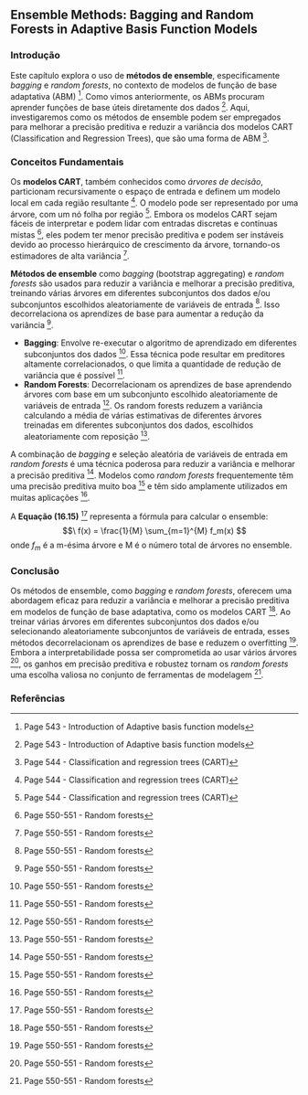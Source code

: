 ## Ensemble Methods: Bagging and Random Forests in Adaptive Basis Function Models

### Introdução
Este capítulo explora o uso de **métodos de ensemble**, especificamente *bagging* e *random forests*, no contexto de modelos de função de base adaptativa (ABM) [^1]. Como vimos anteriormente, os ABMs procuram aprender funções de base úteis diretamente dos dados [^1]. Aqui, investigaremos como os métodos de ensemble podem ser empregados para melhorar a precisão preditiva e reduzir a variância dos modelos CART (Classification and Regression Trees), que são uma forma de ABM [^2].

### Conceitos Fundamentais
Os **modelos CART**, também conhecidos como *árvores de decisão*, particionam recursivamente o espaço de entrada e definem um modelo local em cada região resultante [^2]. O modelo pode ser representado por uma árvore, com um nó folha por região [^2]. Embora os modelos CART sejam fáceis de interpretar e podem lidar com entradas discretas e contínuas mistas [^3], eles podem ter menor precisão preditiva e podem ser instáveis devido ao processo hierárquico de crescimento da árvore, tornando-os estimadores de alta variância [^3].

**Métodos de ensemble** como *bagging* (bootstrap aggregating) e *random forests* são usados para reduzir a variância e melhorar a precisão preditiva, treinando várias árvores em diferentes subconjuntos dos dados e/ou subconjuntos escolhidos aleatoriamente de variáveis de entrada [^3]. Isso decorrelaciona os aprendizes de base para aumentar a redução da variância [^3].

*   **Bagging**: Envolve re-executar o algoritmo de aprendizado em diferentes subconjuntos dos dados [^3]. Essa técnica pode resultar em preditores altamente correlacionados, o que limita a quantidade de redução de variância que é possível [^3].
*   **Random Forests**: Decorrelacionam os aprendizes de base aprendendo árvores com base em um subconjunto escolhido aleatoriamente de variáveis de entrada [^3]. Os random forests reduzem a variância calculando a média de várias estimativas de diferentes árvores treinadas em diferentes subconjuntos dos dados, escolhidos aleatoriamente com reposição [^3].

A combinação de *bagging* e seleção aleatória de variáveis de entrada em *random forests* é uma técnica poderosa para reduzir a variância e melhorar a precisão preditiva [^3]. Modelos como *random forests* frequentemente têm uma precisão preditiva muito boa [^3] e têm sido amplamente utilizados em muitas aplicações [^3].

A **Equação (16.15)** [^3] representa a fórmula para calcular o ensemble:
$$\
f(x) = \frac{1}{M} \sum_{m=1}^{M} f_m(x)
$$
onde $f_m$ é a m-ésima árvore e M é o número total de árvores no ensemble.

### Conclusão

Os métodos de ensemble, como *bagging* e *random forests*, oferecem uma abordagem eficaz para reduzir a variância e melhorar a precisão preditiva em modelos de função de base adaptativa, como os modelos CART [^3]. Ao treinar várias árvores em diferentes subconjuntos dos dados e/ou selecionando aleatoriamente subconjuntos de variáveis de entrada, esses métodos decorrelacionam os aprendizes de base e reduzem o overfitting [^3]. Embora a interpretabilidade possa ser comprometida ao usar vários árvores [^3], os ganhos em precisão preditiva e robustez tornam os *random forests* uma escolha valiosa no conjunto de ferramentas de modelagem [^3].

### Referências
[^1]: Page 543 - Introduction of Adaptive basis function models
[^2]: Page 544 - Classification and regression trees (CART)
[^3]: Page 550-551 - Random forests
<!-- END -->